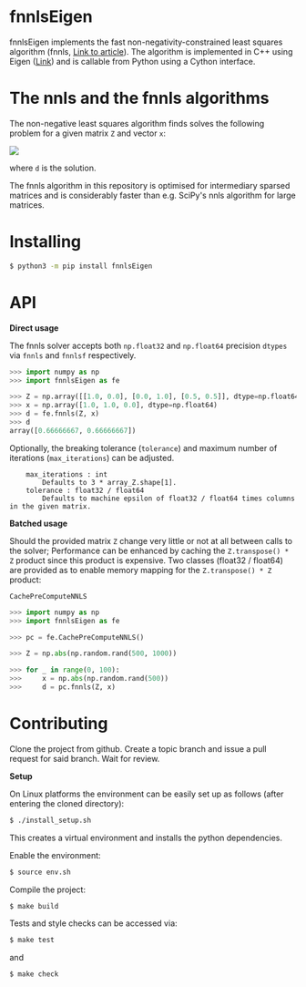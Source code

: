 # fnnlsEigen
fnnlsEigen implements the fast non-negativity-constrained least squares algorithm (fnnls, [Link to article](https://analyticalsciencejournals.onlinelibrary.wiley.com/doi/abs/10.1002/(SICI)1099-128X(199709/10)11:5%3C393::AID-CEM483%3E3.0.CO;2-L)). The algorithm is implemented in C++ using Eigen ([Link](https://eigen.tuxfamily.org/index.php?title=Main_Page)) and is callable from Python using a Cython interface.

# The nnls and the fnnls algorithms
The non-negative least squares algorithm finds solves the following problem for a given matrix `Z` and vector `x`:

<img src="https://render.githubusercontent.com/render/math?math=\LARGE\displaystyle\min\limits_{d\geq0}\left|\left|x-Zd\right|\right|_2">

where `d` is the solution.

The fnnls algorithm in this repository is optimised for intermediary sparsed matrices and is considerably faster than e.g. SciPy's
nnls algorithm for large matrices.

# Installing
``` bash
$ python3 -m pip install fnnlsEigen
```

# API

**Direct usage**

The fnnls solver accepts both `np.float32` and `np.float64` precision `dtypes` via `fnnls` and `fnnlsf` respectively.

``` python
>>> import numpy as np
>>> import fnnlsEigen as fe

>>> Z = np.array([[1.0, 0.0], [0.0, 1.0], [0.5, 0.5]], dtype=np.float64)
>>> x = np.array([1.0, 1.0, 0.0], dtype=np.float64)
>>> d = fe.fnnls(Z, x)
>>> d
array([0.66666667, 0.66666667])
```

Optionally, the breaking tolerance (`tolerance`) and maximum number of iterations (`max_iterations`) can be adjusted.
```
    max_iterations : int
        Defaults to 3 * array_Z.shape[1].
    tolerance : float32 / float64
        Defaults to machine epsilon of float32 / float64 times columns in the given matrix.
```

**Batched usage**

Should the provided matrix `Z` change very little or not at all between calls to the solver; Performance can be enhanced by caching
the `Z.transpose() * Z` product since this product is expensive. Two classes (float32 / float64) are provided as to enable memory mapping for the
`Z.transpose() * Z` product:

```
CachePreComputeNNLS
```

``` python
>>> import numpy as np
>>> import fnnlsEigen as fe

>>> pc = fe.CachePreComputeNNLS()

>>> Z = np.abs(np.random.rand(500, 1000))

>>> for _ in range(0, 100):
>>>     x = np.abs(np.random.rand(500))
>>>     d = pc.fnnls(Z, x)
```

# Contributing
Clone the project from github. Create a topic branch and issue a pull request for said branch. Wait for review.

**Setup**

On Linux platforms the environment can be easily set up as follows (after entering the cloned directory):

``` bash
$ ./install_setup.sh
```
This creates a virtual environment and installs the python dependencies.

Enable the environment:
``` bash
$ source env.sh
```

Compile the project:
``` bash
$ make build
```

Tests and style checks can be accessed via:
``` bash
$ make test
```

and

``` bash
$ make check
```